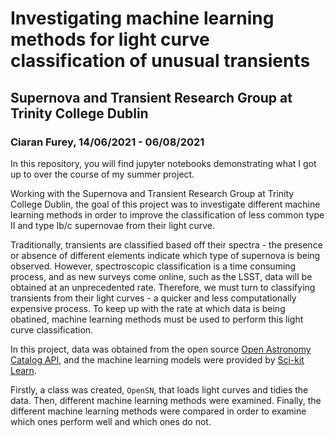 # Investigating machine learning methods for light curve classification of unusual transients
## Supernova and Transient Research Group at Trinity College Dublin
### Ciaran Furey, 14/06/2021 - 06/08/2021

In this repository, you will find jupyter notebooks demonstrating what I got up to over the course of my summer project. 

Working with the Supernova and Transient Research Group at Trinity College Dublin, the goal of this project was to investigate different machine learning methods in order to improve the classification of less common type II and type Ib/c supernovae from their light curve.

Traditionally, transients are classified based off their spectra - the presence or absence of different elements indicate which type of supernova is being observed. However, spectroscopic classification is a time consuming process, and as new surveys come online, such as the LSST, data will be obtained at an unprecedented rate. Therefore, we must turn to classifying transients from their light curves - a quicker and less computationally expensive process. To keep up with the rate at which data is being obatined, machine learning methods must be used to perform this light curve classification.

In this project, data was obtained from the open source [Open Astronomy Catalog API](https://github.com/astrocatalogs/OACAPI), and the machine learning models were provided by [Sci-kit Learn](https://github.com/scikit-learn/scikit-learn). 

Firstly, a class was created, `OpenSN`, that loads light curves and tidies the data. Then, different machine learning methods were examined. Finally, the different machine learning methods were compared in order to examine which ones perform well and which ones do not. 

